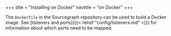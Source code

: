 +++
title = "Installing on Docker"
navtitle = "on Docker"
+++

The `Dockerfile` in the Sourcegraph repository can be used to build a
Docker image. See [listeners and ports]({{< relref
"config/listeners.md" >}}) for information about which ports need to
be mapped.

